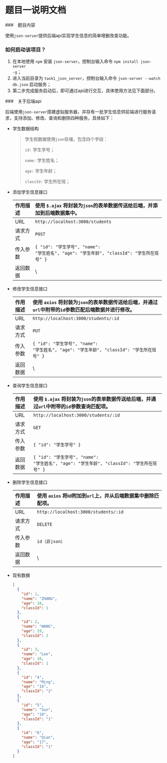 # 题目一说明文档

###　题目内容

使用`json-server`提供后端api实现学生信息的简单增删改查功能。

### 如何启动该项目？

1. 在本地使用 `npm` 安装 `json-server`，控制台输入命令 <code>npm install json-server -g</code>；
2. 进入当前目录为 `task1_json_server`，控制台输入命令 <code>json-server --watch db.json</code> 启动服务；
3. 第二步完成服务启动后，即可通过api进行交互，具体使用方法见下面部分。

###　关于后端api

后端使用`json-server`搭建虚拟服务器，并存有一批学生信息供前端进行服务请求，支持添加、修改、查询和删除四种服务，具体如下：

+ 学生数据结构

  > 学生假数据使用`json`存储，包含四个字段：
  >
  > <code>id:</code> 学生学号；
  >
  > <code>name:</code> 学生姓名；
  >
  > <code>age:</code> 学生年龄；
  >
  > <code>classId:</code> 学生所在班；

+ 添加学生信息接口

  | 作用描述 | 使用 <code>$.ajax</code> 将封装为`json`的表单数据传送给后端，并添加到后端数据集中。 |
  | :------- | :----------------------------------------------------------- |
  | URL      | <code>http://localhost:3000/students</code>                  |
  | 请求方式 | <code>POST</code>                                            |
  | 传入参数 | <code>{ "id": "学生学号", "name": "学生姓名", "age": "学生年龄", "classId": "学生所在班号" }</code> |
  | 返回数据 | \                                                            |

+ 修改学生信息接口

  | 作用描述 | 使用 <code>axios</code> 将封装为`json`的表单数据传送给后端，并通过`url`中附带的`id`参数匹配后端数据并进行修改。 |
  | :------- | :----------------------------------------------------------- |
  | URL      | <code>http://localhost:3000/students/:id</code>              |
  | 请求方式 | <code>PUT</code>                                             |
  | 传入参数 | <code>{ "id": "学生学号", "name": "学生姓名", "age": "学生年龄", "classId": "学生所在班号" }</code> |
  | 返回数据 | \                                                            |

+ 查询学生信息接口

  | 作用描述 | 使用 <code>$.ajax</code> 将封装为`json`的表单数据传送给后端，并通过`url`中附带的`id`参数查询匹配项。 |
  | :------- | :----------------------------------------------------------- |
  | URL      | <code>http://localhost:3000/students/:id</code>              |
  | 请求方式 | <code>GET</code>                                             |
  | 传入参数 | <code>{ "id": "学生学号" }</code>                            |
  | 返回数据 | <code>{ "id": "学生学号", "name": "学生姓名", "age": "学生年龄", "classId": "学生所在班号" }</code> |

+ 删除学生信息接口

  | 作用描述 | 使用 <code>axios</code> 将id附加到`url`上，并从后端数据集中删除匹配项。 |
  | :------- | :----------------------------------------------------------- |
  | URL      | <code>http://localhost:3000/students/:id</code>              |
  | 请求方式 | <code>DELETE</code>                                          |
  | 传入参数 | <code>id（非json）</code>                                    |
  | 返回数据 | \                                                            |

+ 现有数据

  ``` json
  [
    {
      "id": 1,
      "name": "ZHANG",
      "age": 18,
      "classId": 1
    },
    {
      "id": 2,
      "name": "WANG",
      "age": 19,
      "classId": 2
    },
    {
      "id": 3,
      "name": "Lee",
      "age": 20,
      "classId": 1
    },
    {
      "id": "4",
      "name": "Ming",
      "age": "16",
      "classId": "2"
    },
    {
      "id": "5",
      "name": "Sun",
      "age": "18",
      "classId": "1"
    },
    {
      "id": "6",
      "name": "Qian",
      "age": "17",
      "classId": "1"
    }
  ]
  ```

  

